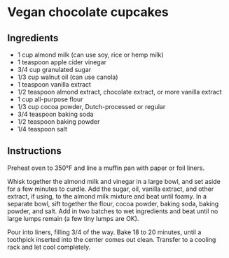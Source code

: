 # Vegan chocolate cupcakes

## Ingredients

- 1 cup almond milk (can use soy, rice or hemp milk)
- 1 teaspoon apple cider vinegar
- 3/4 cup granulated sugar
- 1/3 cup walnut oil (can use canola)
- 1 teaspoon vanilla extract
- 1/2 teaspoon almond extract, chocolate extract, or more vanilla extract
- 1 cup all-purpose flour
- 1/3 cup cocoa powder, Dutch-processed or regular
- 3/4 teaspoon baking soda
- 1/2 teaspoon baking powder
- 1/4 teaspoon salt

## Instructions

Preheat oven to 350°F and line a muffin pan with paper or foil liners.

Whisk together the almond milk and vinegar in a large bowl, and set aside for a few minutes to curdle. Add the sugar, oil, vanilla extract, and other extract, if using, to the almond milk mixture and beat until foamy. In a separate bowl, sift together the flour, cocoa powder, baking soda, baking powder, and salt. Add in two batches to wet ingredients and beat until no large lumps remain (a few tiny lumps are OK).

Pour into liners, filling 3/4 of the way. Bake 18 to 20 minutes, until a toothpick inserted into the center comes out clean. Transfer to a cooling rack and let cool completely.